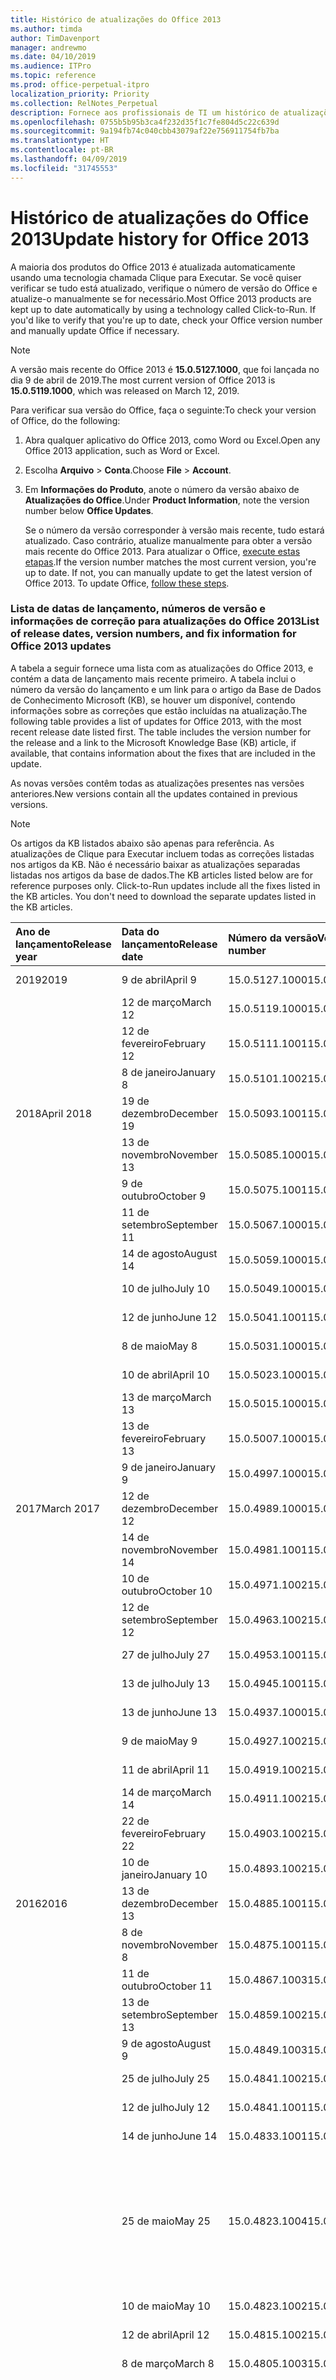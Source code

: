 ```yaml
---
title: Histórico de atualizações do Office 2013
ms.author: timda
author: TimDavenport
manager: andrewmo
ms.date: 04/10/2019
ms.audience: ITPro
ms.topic: reference
ms.prod: office-perpetual-itpro
localization_priority: Priority
ms.collection: RelNotes_Perpetual
description: Fornece aos profissionais de TI um histórico de atualizações para versões permanentes do Office 2013 que usam Clique para Executar
ms.openlocfilehash: 0755b5b95b3ca4f232d35f1c7fe804d5c22c639d
ms.sourcegitcommit: 9a194fb74c040cbb43079af22e756911754fb7ba
ms.translationtype: HT
ms.contentlocale: pt-BR
ms.lasthandoff: 04/09/2019
ms.locfileid: "31745553"
---
```

# <a name="update-history-for-office-2013"></a><span data-ttu-id="87015-103">Histórico de atualizações do Office 2013</span><span class="sxs-lookup"><span data-stu-id="87015-103">Update history for Office 2013</span></span>

<span data-ttu-id="87015-p101">A maioria dos produtos do Office 2013 é atualizada automaticamente usando uma tecnologia chamada Clique para Executar. Se você quiser verificar se tudo está atualizado, verifique o número de versão do Office e atualize-o manualmente se for necessário.</span><span class="sxs-lookup"><span data-stu-id="87015-p101">Most Office 2013 products are kept up to date automatically by using a technology called Click-to-Run. If you'd like to verify that you're up to date, check your Office version number and manually update Office if necessary.</span></span>
  
> [!NOTE]
> <span data-ttu-id="87015-106">A versão mais recente do Office 2013 é **15.0.5127.1000**, que foi lançada no dia 9 de abril de 2019.</span><span class="sxs-lookup"><span data-stu-id="87015-106">The most current version of Office 2013 is **15.0.5119.1000**, which was released on March 12, 2019.</span></span> 
  
<span data-ttu-id="87015-107">Para verificar sua versão do Office, faça o seguinte:</span><span class="sxs-lookup"><span data-stu-id="87015-107">To check your version of Office, do the following:</span></span>
  
1. <span data-ttu-id="87015-108">Abra qualquer aplicativo do Office 2013, como Word ou Excel.</span><span class="sxs-lookup"><span data-stu-id="87015-108">Open any Office 2013 application, such as Word or Excel.</span></span>
    
2. <span data-ttu-id="87015-109">Escolha **Arquivo** > **Conta**.</span><span class="sxs-lookup"><span data-stu-id="87015-109">Choose **File** > **Account**.</span></span>
    
3. <span data-ttu-id="87015-110">Em **Informações do Produto**, anote o número da versão abaixo de **Atualizações do Office**.</span><span class="sxs-lookup"><span data-stu-id="87015-110">Under **Product Information**, note the version number below **Office Updates**.</span></span>
    
    <span data-ttu-id="87015-p102">Se o número da versão corresponder à versão mais recente, tudo estará atualizado. Caso contrário, atualize manualmente para obter a versão mais recente do Office 2013. Para atualizar o Office, [execute estas etapas](https://support.office.com/article/2ab296f3-7f03-43a2-8e50-46de917611c5#ID0EAABAAA=Office_2013).</span><span class="sxs-lookup"><span data-stu-id="87015-p102">If the version number matches the most current version, you're up to date. If not, you can manually update to get the latest version of Office 2013. To update Office, [follow these steps](https://support.office.com/article/2ab296f3-7f03-43a2-8e50-46de917611c5#ID0EAABAAA=Office_2013).</span></span>
    
### <a name="list-of-release-dates-version-numbers-and-fix-information-for-office-2013-updates"></a><span data-ttu-id="87015-114">Lista de datas de lançamento, números de versão e informações de correção para atualizações do Office 2013</span><span class="sxs-lookup"><span data-stu-id="87015-114">List of release dates, version numbers, and fix information for Office 2013 updates</span></span>

<span data-ttu-id="87015-p103">A tabela a seguir fornece uma lista com as atualizações do Office 2013, e contém a data de lançamento mais recente primeiro. A tabela inclui o número da versão do lançamento e um link para o artigo da Base de Dados de Conhecimento Microsoft (KB), se houver um disponível, contendo informações sobre as correções que estão incluídas na atualização.</span><span class="sxs-lookup"><span data-stu-id="87015-p103">The following table provides a list of updates for Office 2013, with the most recent release date listed first. The table includes the version number for the release and a link to the Microsoft Knowledge Base (KB) article, if available, that contains information about the fixes that are included in the update.</span></span>
  
<span data-ttu-id="87015-117">As novas versões contêm todas as atualizações presentes nas versões anteriores.</span><span class="sxs-lookup"><span data-stu-id="87015-117">New versions contain all the updates contained in previous versions.</span></span>

> [!NOTE]
> <span data-ttu-id="87015-p104">Os artigos da KB listados abaixo são apenas para referência. As atualizações de Clique para Executar incluem todas as correções listadas nos artigos da KB. Não é necessário baixar as atualizações separadas listadas nos artigos da base de dados.</span><span class="sxs-lookup"><span data-stu-id="87015-p104">The KB articles listed below are for reference purposes only. Click-to-Run updates include all the fixes listed in the KB articles. You don't need to download the separate updates listed in the KB articles.</span></span>

  
|**<span data-ttu-id="87015-121">Ano de lançamento</span><span class="sxs-lookup"><span data-stu-id="87015-121">Release year</span></span>**|**<span data-ttu-id="87015-122">Data do lançamento</span><span class="sxs-lookup"><span data-stu-id="87015-122">Release date</span></span>**|**<span data-ttu-id="87015-123">Número da versão</span><span class="sxs-lookup"><span data-stu-id="87015-123">Version number</span></span>**|**<span data-ttu-id="87015-124">Mais informações</span><span class="sxs-lookup"><span data-stu-id="87015-124">More information</span></span>**|
|:-----|:-----|:-----|:-----|
|<span data-ttu-id="87015-125">2019</span><span class="sxs-lookup"><span data-stu-id="87015-125">2019</span></span>|<span data-ttu-id="87015-126">9 de abril</span><span class="sxs-lookup"><span data-stu-id="87015-126">April 9</span></span>   |<span data-ttu-id="87015-127">15.0.5127.1000</span><span class="sxs-lookup"><span data-stu-id="87015-127">15.0.5127.1000</span></span>   |[<span data-ttu-id="87015-128">KB 4495300</span><span class="sxs-lookup"><span data-stu-id="87015-128">KB 4495300</span></span>](https://support.microsoft.com/en-us/help/4495300)  |
||<span data-ttu-id="87015-129">12 de março</span><span class="sxs-lookup"><span data-stu-id="87015-129">March 12</span></span>   |<span data-ttu-id="87015-130">15.0.5119.1000</span><span class="sxs-lookup"><span data-stu-id="87015-130">15.0.5119.1000</span></span>   |[<span data-ttu-id="87015-131">KB 4491754</span><span class="sxs-lookup"><span data-stu-id="87015-131">KB 4491754</span></span>](https://support.microsoft.com/en-us/help/4491754)  |
||<span data-ttu-id="87015-132">12 de fevereiro</span><span class="sxs-lookup"><span data-stu-id="87015-132">February 12</span></span>   |<span data-ttu-id="87015-133">15.0.5111.1001</span><span class="sxs-lookup"><span data-stu-id="87015-133">15.0.5111.1001</span></span>   |[<span data-ttu-id="87015-134">KB 4488446</span><span class="sxs-lookup"><span data-stu-id="87015-134">KB 4488446</span></span>](https://support.microsoft.com/en-us/help/4488446)  |
||<span data-ttu-id="87015-135">8 de janeiro</span><span class="sxs-lookup"><span data-stu-id="87015-135">January 8</span></span>   |<span data-ttu-id="87015-136">15.0.5101.1002</span><span class="sxs-lookup"><span data-stu-id="87015-136">15.0.5101.1002</span></span>   |[<span data-ttu-id="87015-137">KB 4484800</span><span class="sxs-lookup"><span data-stu-id="87015-137">KB 4484800</span></span>](https://support.microsoft.com/en-us/help/4484800)  |
|<span data-ttu-id="87015-138">2018</span><span class="sxs-lookup"><span data-stu-id="87015-138">April 2018</span></span>|<span data-ttu-id="87015-139">19 de dezembro</span><span class="sxs-lookup"><span data-stu-id="87015-139">December 19</span></span>   |<span data-ttu-id="87015-140">15.0.5093.1001</span><span class="sxs-lookup"><span data-stu-id="87015-140">15.0.5093.1001</span></span>   |[<span data-ttu-id="87015-141">KB 4477615</span><span class="sxs-lookup"><span data-stu-id="87015-141">KB 4477615</span></span>](https://support.microsoft.com/en-us/help/4477615)  |
||<span data-ttu-id="87015-142">13 de novembro</span><span class="sxs-lookup"><span data-stu-id="87015-142">November 13</span></span>   |<span data-ttu-id="87015-143">15.0.5085.1000</span><span class="sxs-lookup"><span data-stu-id="87015-143">15.0.5085.1000</span></span>   |[<span data-ttu-id="87015-144">KB 4469617</span><span class="sxs-lookup"><span data-stu-id="87015-144">KB 4469617</span></span>](https://support.microsoft.com/en-us/help/4469617)  |
||<span data-ttu-id="87015-145">9 de outubro</span><span class="sxs-lookup"><span data-stu-id="87015-145">October 9</span></span>   |<span data-ttu-id="87015-146">15.0.5075.1001</span><span class="sxs-lookup"><span data-stu-id="87015-146">15.0.5075.1001</span></span>   |[<span data-ttu-id="87015-147">KB 4464656</span><span class="sxs-lookup"><span data-stu-id="87015-147">KB 4464656</span></span>](https://support.microsoft.com/en-us/help/4464656)  |
| |<span data-ttu-id="87015-148">11 de setembro</span><span class="sxs-lookup"><span data-stu-id="87015-148">September 11</span></span>   |<span data-ttu-id="87015-149">15.0.5067.1000</span><span class="sxs-lookup"><span data-stu-id="87015-149">15.0.5067.1000</span></span>   |[<span data-ttu-id="87015-150">KB 4459402</span><span class="sxs-lookup"><span data-stu-id="87015-150">KB 4459402</span></span>](https://support.microsoft.com/en-us/help/4459402)  |
||<span data-ttu-id="87015-151">14 de agosto</span><span class="sxs-lookup"><span data-stu-id="87015-151">August 14</span></span>   |<span data-ttu-id="87015-152">15.0.5059.1000</span><span class="sxs-lookup"><span data-stu-id="87015-152">15.0.5059.1000</span></span>   |[<span data-ttu-id="87015-153">KB 4346823</span><span class="sxs-lookup"><span data-stu-id="87015-153">KB 4346823</span></span>](https://support.microsoft.com/en-us/help/4346823)  |
||<span data-ttu-id="87015-154">10 de julho</span><span class="sxs-lookup"><span data-stu-id="87015-154">July 10</span></span>   |<span data-ttu-id="87015-155">15.0.5049.1000</span><span class="sxs-lookup"><span data-stu-id="87015-155">15.0.5049.1000</span></span>   |[<span data-ttu-id="87015-156">KB 4340798</span><span class="sxs-lookup"><span data-stu-id="87015-156">KB 4340798</span></span>](https://support.microsoft.com/en-us/help/4340798)  |
||<span data-ttu-id="87015-157">12 de junho</span><span class="sxs-lookup"><span data-stu-id="87015-157">June 12</span></span>   |<span data-ttu-id="87015-158">15.0.5041.1001</span><span class="sxs-lookup"><span data-stu-id="87015-158">15.0.5041.1001</span></span>   |[<span data-ttu-id="87015-159">KB 4299875</span><span class="sxs-lookup"><span data-stu-id="87015-159">KB 4299875</span></span>](https://support.microsoft.com/en-us/help/4299875)  |
||<span data-ttu-id="87015-160">8 de maio</span><span class="sxs-lookup"><span data-stu-id="87015-160">May 8</span></span>   |<span data-ttu-id="87015-161">15.0.5031.1000</span><span class="sxs-lookup"><span data-stu-id="87015-161">15.0.5031.1000</span></span>   |[<span data-ttu-id="87015-162">KB 4133083</span><span class="sxs-lookup"><span data-stu-id="87015-162">KB 4133083</span></span>](https://support.microsoft.com/en-us/help/4133083)  |
||<span data-ttu-id="87015-163">10 de abril</span><span class="sxs-lookup"><span data-stu-id="87015-163">April 10</span></span>   |<span data-ttu-id="87015-164">15.0.5023.1000</span><span class="sxs-lookup"><span data-stu-id="87015-164">15.0.5023.1000</span></span>   |[<span data-ttu-id="87015-165">KB 4098622</span><span class="sxs-lookup"><span data-stu-id="87015-165">KB 4098622</span></span>](https://support.microsoft.com/en-us/help/4098622)  |
||<span data-ttu-id="87015-166">13 de março</span><span class="sxs-lookup"><span data-stu-id="87015-166">March 13</span></span>   |<span data-ttu-id="87015-167">15.0.5015.1000</span><span class="sxs-lookup"><span data-stu-id="87015-167">15.0.5015.1000</span></span>   |[<span data-ttu-id="87015-168">KB 4090988</span><span class="sxs-lookup"><span data-stu-id="87015-168">KB 4090988</span></span>](https://support.microsoft.com/en-us/help/4090988)  |
||<span data-ttu-id="87015-169">13 de fevereiro</span><span class="sxs-lookup"><span data-stu-id="87015-169">February 13</span></span>   |<span data-ttu-id="87015-170">15.0.5007.1000</span><span class="sxs-lookup"><span data-stu-id="87015-170">15.0.5007.1000</span></span>   |[<span data-ttu-id="87015-171">KB 4077965</span><span class="sxs-lookup"><span data-stu-id="87015-171">KB 4077965</span></span>](https://support.microsoft.com/help/4077965)  |
||<span data-ttu-id="87015-172">9 de janeiro</span><span class="sxs-lookup"><span data-stu-id="87015-172">January 9</span></span>   |<span data-ttu-id="87015-173">15.0.4997.1000</span><span class="sxs-lookup"><span data-stu-id="87015-173">15.0.4997.1000</span></span>   |[<span data-ttu-id="87015-174">KB 4058103</span><span class="sxs-lookup"><span data-stu-id="87015-174">KB 4058103</span></span>](https://support.microsoft.com/help/4058103)  |
|<span data-ttu-id="87015-175">2017</span><span class="sxs-lookup"><span data-stu-id="87015-175">March 2017</span></span>   |<span data-ttu-id="87015-176">12 de dezembro</span><span class="sxs-lookup"><span data-stu-id="87015-176">December 12</span></span>   |<span data-ttu-id="87015-177">15.0.4989.1000</span><span class="sxs-lookup"><span data-stu-id="87015-177">15.0.4989.1000</span></span>   |[<span data-ttu-id="87015-178">KB 4055454</span><span class="sxs-lookup"><span data-stu-id="87015-178">KB 4055454</span></span>](https://support.microsoft.com/help/4055454)  |
||<span data-ttu-id="87015-179">14 de novembro</span><span class="sxs-lookup"><span data-stu-id="87015-179">November 14</span></span>   |<span data-ttu-id="87015-180">15.0.4981.1001</span><span class="sxs-lookup"><span data-stu-id="87015-180">15.0.4981.1001</span></span>   |[<span data-ttu-id="87015-181">KB 4051890</span><span class="sxs-lookup"><span data-stu-id="87015-181">KB 4051890</span></span>](https://support.microsoft.com/help/4051890)  |
||<span data-ttu-id="87015-182">10 de outubro</span><span class="sxs-lookup"><span data-stu-id="87015-182">October 10</span></span>   |<span data-ttu-id="87015-183">15.0.4971.1002</span><span class="sxs-lookup"><span data-stu-id="87015-183">15.0.4971.1002</span></span>   |[<span data-ttu-id="87015-184">KB 4043461</span><span class="sxs-lookup"><span data-stu-id="87015-184">KB 4043461</span></span>](https://support.microsoft.com/help/4043461)  |
||<span data-ttu-id="87015-185">12 de setembro</span><span class="sxs-lookup"><span data-stu-id="87015-185">September 12</span></span>   |<span data-ttu-id="87015-186">15.0.4963.1002</span><span class="sxs-lookup"><span data-stu-id="87015-186">15.0.4963.1002</span></span>   |[<span data-ttu-id="87015-187">KB 4040279</span><span class="sxs-lookup"><span data-stu-id="87015-187">KB 4040279</span></span>](https://support.microsoft.com/help/4040279)  |
||<span data-ttu-id="87015-188">27 de julho</span><span class="sxs-lookup"><span data-stu-id="87015-188">July 27</span></span>   |<span data-ttu-id="87015-189">15.0.4953.1001</span><span class="sxs-lookup"><span data-stu-id="87015-189">15.0.4953.1001</span></span>   |[<span data-ttu-id="87015-190">KB 4036121</span><span class="sxs-lookup"><span data-stu-id="87015-190">KB 4036121</span></span>](https://support.microsoft.com/help/4036121)  |
||<span data-ttu-id="87015-191">13 de julho</span><span class="sxs-lookup"><span data-stu-id="87015-191">July 13</span></span>   |<span data-ttu-id="87015-192">15.0.4945.1001</span><span class="sxs-lookup"><span data-stu-id="87015-192">15.0.4945.1001</span></span>   |[<span data-ttu-id="87015-193">KB 4033107</span><span class="sxs-lookup"><span data-stu-id="87015-193">KB 4033107</span></span>](https://support.microsoft.com/help/4033107)  |
||<span data-ttu-id="87015-194">13 de junho</span><span class="sxs-lookup"><span data-stu-id="87015-194">June 13</span></span>   |<span data-ttu-id="87015-195">15.0.4937.1000</span><span class="sxs-lookup"><span data-stu-id="87015-195">15.0.4937.1000</span></span>   |[<span data-ttu-id="87015-196">KB 4023935</span><span class="sxs-lookup"><span data-stu-id="87015-196">KB 4023935</span></span>](https://support.microsoft.com/help/4023935)  |
||<span data-ttu-id="87015-197">9 de maio</span><span class="sxs-lookup"><span data-stu-id="87015-197">May 9</span></span>   |<span data-ttu-id="87015-198">15.0.4927.1002</span><span class="sxs-lookup"><span data-stu-id="87015-198">15.0.4927.1002</span></span>   |[<span data-ttu-id="87015-199">KB 4020152</span><span class="sxs-lookup"><span data-stu-id="87015-199">KB 4020152</span></span>](https://support.microsoft.com/help/4020152)  |
||<span data-ttu-id="87015-200">11 de abril</span><span class="sxs-lookup"><span data-stu-id="87015-200">April 11</span></span>   |<span data-ttu-id="87015-201">15.0.4919.1002</span><span class="sxs-lookup"><span data-stu-id="87015-201">15.0.4919.1002</span></span>   |[<span data-ttu-id="87015-202">KB 4016803</span><span class="sxs-lookup"><span data-stu-id="87015-202">KB 4016803</span></span>](https://support.microsoft.com/help/4016803)  |
||<span data-ttu-id="87015-203">14 de março</span><span class="sxs-lookup"><span data-stu-id="87015-203">March 14</span></span>   |<span data-ttu-id="87015-204">15.0.4911.1002</span><span class="sxs-lookup"><span data-stu-id="87015-204">15.0.4911.1002</span></span>   |[<span data-ttu-id="87015-205">KB 4013886</span><span class="sxs-lookup"><span data-stu-id="87015-205">KB 4013886</span></span>](https://support.microsoft.com/help/4013886)  |
||<span data-ttu-id="87015-206">22 de fevereiro</span><span class="sxs-lookup"><span data-stu-id="87015-206">February 22</span></span>   |<span data-ttu-id="87015-207">15.0.4903.1002</span><span class="sxs-lookup"><span data-stu-id="87015-207">15.0.4903.1002</span></span>   |[<span data-ttu-id="87015-208">KB 4010765</span><span class="sxs-lookup"><span data-stu-id="87015-208">KB 4010765</span></span>](https://support.microsoft.com/help/4010765)  |
||<span data-ttu-id="87015-209">10 de janeiro</span><span class="sxs-lookup"><span data-stu-id="87015-209">January 10</span></span>   |<span data-ttu-id="87015-210">15.0.4893.1002</span><span class="sxs-lookup"><span data-stu-id="87015-210">15.0.4893.1002</span></span>   |[<span data-ttu-id="87015-211">KB 3214449</span><span class="sxs-lookup"><span data-stu-id="87015-211">KB 3214449</span></span>](https://support.microsoft.com/en-us/kb/3214449)  |
|<span data-ttu-id="87015-212">2016</span><span class="sxs-lookup"><span data-stu-id="87015-212">2016</span></span>   |<span data-ttu-id="87015-213">13 de dezembro</span><span class="sxs-lookup"><span data-stu-id="87015-213">December 13</span></span>   |<span data-ttu-id="87015-214">15.0.4885.1001</span><span class="sxs-lookup"><span data-stu-id="87015-214">15.0.4885.1001</span></span>   |[<span data-ttu-id="87015-215">KB 3208595</span><span class="sxs-lookup"><span data-stu-id="87015-215">KB 3208595</span></span>](https://support.microsoft.com/en-us/kb/3208595)  |
||<span data-ttu-id="87015-216">8 de novembro</span><span class="sxs-lookup"><span data-stu-id="87015-216">November 8</span></span>   |<span data-ttu-id="87015-217">15.0.4875.1001</span><span class="sxs-lookup"><span data-stu-id="87015-217">15.0.4875.1001</span></span>   |[<span data-ttu-id="87015-218">KB 3200802</span><span class="sxs-lookup"><span data-stu-id="87015-218">KB 3200802</span></span>](https://support.microsoft.com/kb/3200802)  |
||<span data-ttu-id="87015-219">11 de outubro</span><span class="sxs-lookup"><span data-stu-id="87015-219">October 11</span></span>   |<span data-ttu-id="87015-220">15.0.4867.1003</span><span class="sxs-lookup"><span data-stu-id="87015-220">15.0.4867.1003</span></span>   |[<span data-ttu-id="87015-221">KB 3194160</span><span class="sxs-lookup"><span data-stu-id="87015-221">KB 3194160</span></span>](https://support.microsoft.com/kb/3194160)  |
||<span data-ttu-id="87015-222">13 de setembro</span><span class="sxs-lookup"><span data-stu-id="87015-222">September 13</span></span>   |<span data-ttu-id="87015-223">15.0.4859.1002</span><span class="sxs-lookup"><span data-stu-id="87015-223">15.0.4859.1002</span></span>   |[<span data-ttu-id="87015-224">KB 3188548</span><span class="sxs-lookup"><span data-stu-id="87015-224">KB 3188548</span></span>](https://support.microsoft.com/kb/3188548)  |
||<span data-ttu-id="87015-225">9 de agosto</span><span class="sxs-lookup"><span data-stu-id="87015-225">August 9</span></span>   |<span data-ttu-id="87015-226">15.0.4849.1003</span><span class="sxs-lookup"><span data-stu-id="87015-226">15.0.4849.1003</span></span>   |[<span data-ttu-id="87015-227">KB 3181038</span><span class="sxs-lookup"><span data-stu-id="87015-227">KB 3181038</span></span>](https://support.microsoft.com/kb/3181038)  |
||<span data-ttu-id="87015-228">25 de julho</span><span class="sxs-lookup"><span data-stu-id="87015-228">July 25</span></span>   |<span data-ttu-id="87015-229">15.0.4841.1002</span><span class="sxs-lookup"><span data-stu-id="87015-229">15.0.4841.1002</span></span>   |[<span data-ttu-id="87015-230">KB 3179661</span><span class="sxs-lookup"><span data-stu-id="87015-230">KB 3179661</span></span>](https://support.microsoft.com/kb/3179661)  |
||<span data-ttu-id="87015-231">12 de julho</span><span class="sxs-lookup"><span data-stu-id="87015-231">July 12</span></span>   |<span data-ttu-id="87015-232">15.0.4841.1001</span><span class="sxs-lookup"><span data-stu-id="87015-232">15.0.4841.1001</span></span>   |[<span data-ttu-id="87015-233">KB 3173835</span><span class="sxs-lookup"><span data-stu-id="87015-233">KB 3173835</span></span>](https://support.microsoft.com/kb/3173835)  |
||<span data-ttu-id="87015-234">14 de junho</span><span class="sxs-lookup"><span data-stu-id="87015-234">June 14</span></span>   |<span data-ttu-id="87015-235">15.0.4833.1001</span><span class="sxs-lookup"><span data-stu-id="87015-235">15.0.4833.1001</span></span>   |[<span data-ttu-id="87015-236">KB 3166910</span><span class="sxs-lookup"><span data-stu-id="87015-236">KB 3166910</span></span>](https://support.microsoft.com/kb/3166910)  |
||<span data-ttu-id="87015-237">25 de maio</span><span class="sxs-lookup"><span data-stu-id="87015-237">May 25</span></span>   |<span data-ttu-id="87015-238">15.0.4823.1004</span><span class="sxs-lookup"><span data-stu-id="87015-238">15.0.4823.1004</span></span>   |<span data-ttu-id="87015-239">Esta versão corrige uma falha que pode ocorrer durante o processo de instalação.</span><span class="sxs-lookup"><span data-stu-id="87015-239">This version fixes a crash that may occur during the installation process.</span></span>   |
||<span data-ttu-id="87015-240">10 de maio</span><span class="sxs-lookup"><span data-stu-id="87015-240">May 10</span></span>   |<span data-ttu-id="87015-241">15.0.4823.1002</span><span class="sxs-lookup"><span data-stu-id="87015-241">15.0.4823.1002</span></span>   |[<span data-ttu-id="87015-242">KB 3158453</span><span class="sxs-lookup"><span data-stu-id="87015-242">KB 3158453</span></span>](https://support.microsoft.com/kb/3158453 )  |
||<span data-ttu-id="87015-243">12 de abril</span><span class="sxs-lookup"><span data-stu-id="87015-243">April 12</span></span>   |<span data-ttu-id="87015-244">15.0.4815.1002</span><span class="sxs-lookup"><span data-stu-id="87015-244">15.0.4815.1002</span></span>   |[<span data-ttu-id="87015-245">KB 3150264</span><span class="sxs-lookup"><span data-stu-id="87015-245">KB 3150264</span></span>](https://support.microsoft.com/kb/3150264)  |
||<span data-ttu-id="87015-246">8 de março</span><span class="sxs-lookup"><span data-stu-id="87015-246">March 8</span></span>   |<span data-ttu-id="87015-247">15.0.4805.1003</span><span class="sxs-lookup"><span data-stu-id="87015-247">15.0.4805.1003</span></span>   |[<span data-ttu-id="87015-248">KB 3143491</span><span class="sxs-lookup"><span data-stu-id="87015-248">KB 3143491</span></span>](https://support.microsoft.com/kb/3143491)  |
||<span data-ttu-id="87015-249">17 de fevereiro</span><span class="sxs-lookup"><span data-stu-id="87015-249">February 17</span></span>   |<span data-ttu-id="87015-250">15.0.4797.1003</span><span class="sxs-lookup"><span data-stu-id="87015-250">15.0.4797.1003</span></span>   |<span data-ttu-id="87015-251">Esta versão corrige um problema que pode causar o congelamento ou lentidão dos aplicativos do Office, como Word, Excel ou o Outlook, ao rolar a tela ou copiar e colar um texto.</span><span class="sxs-lookup"><span data-stu-id="87015-251">This version fixes a problem that may cause Office apps, such as Word, Excel, or Outlook to freeze or perform very slowly when you scroll the window or when you copy and paste text.</span></span>   |
||<span data-ttu-id="87015-252">9 de fevereiro</span><span class="sxs-lookup"><span data-stu-id="87015-252">February 9</span></span>   |<span data-ttu-id="87015-253">15.0.4797.1002</span><span class="sxs-lookup"><span data-stu-id="87015-253">15.0.4797.1002</span></span>   |[<span data-ttu-id="87015-254">KB 3137471</span><span class="sxs-lookup"><span data-stu-id="87015-254">KB 3137471</span></span>](https://support.microsoft.com/kb/3137471)  |
||<span data-ttu-id="87015-255">12 de janeiro</span><span class="sxs-lookup"><span data-stu-id="87015-255">January 12</span></span>   |<span data-ttu-id="87015-256">15.0.4787.1002</span><span class="sxs-lookup"><span data-stu-id="87015-256">15.0.4787.1002</span></span>   |[<span data-ttu-id="87015-257">KB 3131245</span><span class="sxs-lookup"><span data-stu-id="87015-257">KB 3131245</span></span>](https://support.microsoft.com/kb/3131245)  |
|<span data-ttu-id="87015-258">2015</span><span class="sxs-lookup"><span data-stu-id="87015-258">December 2015</span></span>   |<span data-ttu-id="87015-259">8 de dezembro</span><span class="sxs-lookup"><span data-stu-id="87015-259">December 8</span></span>   |<span data-ttu-id="87015-260">15.0.4779.1002</span><span class="sxs-lookup"><span data-stu-id="87015-260">15.0.4779.1002</span></span>   |[<span data-ttu-id="87015-261">KB 3121650</span><span class="sxs-lookup"><span data-stu-id="87015-261">KB 3121650</span></span>](https://support.microsoft.com/kb/3121650)  |
||<span data-ttu-id="87015-262">24 de novembro</span><span class="sxs-lookup"><span data-stu-id="87015-262">November 24</span></span>   |<span data-ttu-id="87015-263">15.0.4771.1004</span><span class="sxs-lookup"><span data-stu-id="87015-263">15.0.4771.1004</span></span>   |<span data-ttu-id="87015-264">Esta versão corrige uma falha do Outlook.</span><span class="sxs-lookup"><span data-stu-id="87015-264">This version fixes an Outlook crash.</span></span>   |
||<span data-ttu-id="87015-265">10 de novembro</span><span class="sxs-lookup"><span data-stu-id="87015-265">November 10</span></span>   |<span data-ttu-id="87015-266">15.0.4771.1003</span><span class="sxs-lookup"><span data-stu-id="87015-266">15.0.4771.1003</span></span>   |[<span data-ttu-id="87015-267">KB 3108456</span><span class="sxs-lookup"><span data-stu-id="87015-267">KB 3108456</span></span>](https://support.microsoft.com/kb/3108456)  |
||<span data-ttu-id="87015-268">13 de outubro</span><span class="sxs-lookup"><span data-stu-id="87015-268">October 13</span></span>   |<span data-ttu-id="87015-269">15.0.4763.1003</span><span class="sxs-lookup"><span data-stu-id="87015-269">15.0.4763.1003</span></span>   |[<span data-ttu-id="87015-270">KB 3099951</span><span class="sxs-lookup"><span data-stu-id="87015-270">KB 3099951</span></span>](https://support.microsoft.com/kb/3099951)  |
||<span data-ttu-id="87015-271">8 de setembro</span><span class="sxs-lookup"><span data-stu-id="87015-271">September 8</span></span>   |<span data-ttu-id="87015-272">15.0.4753.1003</span><span class="sxs-lookup"><span data-stu-id="87015-272">15.0.4753.1003</span></span>   |[<span data-ttu-id="87015-273">KB 3092181</span><span class="sxs-lookup"><span data-stu-id="87015-273">KB 3092181</span></span>](https://support.microsoft.com/kb/3092181)  |
||<span data-ttu-id="87015-274">11 de agosto</span><span class="sxs-lookup"><span data-stu-id="87015-274">August 11</span></span>   |<span data-ttu-id="87015-275">15.0.4745.1002</span><span class="sxs-lookup"><span data-stu-id="87015-275">15.0.4745.1002</span></span>   |[<span data-ttu-id="87015-276">KB 3083805</span><span class="sxs-lookup"><span data-stu-id="87015-276">KB 3083805</span></span>](https://support.microsoft.com/kb/3083805)  |
||<span data-ttu-id="87015-277">14 de julho</span><span class="sxs-lookup"><span data-stu-id="87015-277">July 14</span></span>   |<span data-ttu-id="87015-278">15.0.4737.1003</span><span class="sxs-lookup"><span data-stu-id="87015-278">15.0.4737.1003</span></span>   |[<span data-ttu-id="87015-279">KB 3077012</span><span class="sxs-lookup"><span data-stu-id="87015-279">KB 3077012</span></span>](https://support.microsoft.com/kb/3077012)  |
||<span data-ttu-id="87015-280">9 de junho</span><span class="sxs-lookup"><span data-stu-id="87015-280">June 9</span></span>   |<span data-ttu-id="87015-281">15.0.4727.1003</span><span class="sxs-lookup"><span data-stu-id="87015-281">15.0.4727.1003</span></span>   |[<span data-ttu-id="87015-282">KB 3068507</span><span class="sxs-lookup"><span data-stu-id="87015-282">KB 3068507</span></span>](https://support.microsoft.com/kb/3068507)  |
||<span data-ttu-id="87015-283">12 de maio</span><span class="sxs-lookup"><span data-stu-id="87015-283">May 12</span></span>   |<span data-ttu-id="87015-284">15.0.4719.1002</span><span class="sxs-lookup"><span data-stu-id="87015-284">15.0.4719.1002</span></span>   |[<span data-ttu-id="87015-285">KB 3061974</span><span class="sxs-lookup"><span data-stu-id="87015-285">KB 3061974</span></span>](https://support.microsoft.com/kb/3061974)  |
||<span data-ttu-id="87015-286">14 de abril</span><span class="sxs-lookup"><span data-stu-id="87015-286">April 14</span></span>   |<span data-ttu-id="87015-287">15.0.4711.1003</span><span class="sxs-lookup"><span data-stu-id="87015-287">15.0.4711.1003</span></span>   |[<span data-ttu-id="87015-288">KB 3050766</span><span class="sxs-lookup"><span data-stu-id="87015-288">KB 3050766</span></span>](https://support.microsoft.com/kb/3050766)  |
||<span data-ttu-id="87015-289">10 de março</span><span class="sxs-lookup"><span data-stu-id="87015-289">March 10</span></span>   |<span data-ttu-id="87015-290">15.0.4701.1002</span><span class="sxs-lookup"><span data-stu-id="87015-290">15.0.4701.1002</span></span>   |[<span data-ttu-id="87015-291">KB 3040794</span><span class="sxs-lookup"><span data-stu-id="87015-291">KB 3040794</span></span>](https://support.microsoft.com/kb/3040794)  |
||<span data-ttu-id="87015-292">10 de fevereiro</span><span class="sxs-lookup"><span data-stu-id="87015-292">February 10</span></span>   |<span data-ttu-id="87015-293">15.0.4693.1002</span><span class="sxs-lookup"><span data-stu-id="87015-293">15.0.4693.1002</span></span>   |[<span data-ttu-id="87015-294">KB 3032763</span><span class="sxs-lookup"><span data-stu-id="87015-294">KB 3032763</span></span>](https://support.microsoft.com/kb/3032763)  |
|<span data-ttu-id="87015-295">2014</span><span class="sxs-lookup"><span data-stu-id="87015-295">April 2014</span></span>   |<span data-ttu-id="87015-296">9 de dezembro</span><span class="sxs-lookup"><span data-stu-id="87015-296">December 9</span></span>   |<span data-ttu-id="87015-297">15.0.4675.1002</span><span class="sxs-lookup"><span data-stu-id="87015-297">15.0.4675.1002</span></span>   |[<span data-ttu-id="87015-298">KB 3020812</span><span class="sxs-lookup"><span data-stu-id="87015-298">KB 3020812</span></span>](https://support.microsoft.com/kb/3020812)  |
||<span data-ttu-id="87015-299">11 de novembro</span><span class="sxs-lookup"><span data-stu-id="87015-299">November 11</span></span>   |<span data-ttu-id="87015-300">15.0.4667.1002</span><span class="sxs-lookup"><span data-stu-id="87015-300">15.0.4667.1002</span></span>   |[<span data-ttu-id="87015-301">KB 3012392</span><span class="sxs-lookup"><span data-stu-id="87015-301">KB 3012392</span></span>](https://support.microsoft.com/kb/3012392)  |
||<span data-ttu-id="87015-302">14 de outubro</span><span class="sxs-lookup"><span data-stu-id="87015-302">October 14</span></span>   |<span data-ttu-id="87015-303">15.0.4659.1001</span><span class="sxs-lookup"><span data-stu-id="87015-303">15.0.4659.1001</span></span>   |[<span data-ttu-id="87015-304">KB 3003800</span><span class="sxs-lookup"><span data-stu-id="87015-304">KB 3003800</span></span>](https://support.microsoft.com/kb/3003800)  |
||<span data-ttu-id="87015-305">16 de setembro</span><span class="sxs-lookup"><span data-stu-id="87015-305">September 16</span></span>   |<span data-ttu-id="87015-306">15.0.4649.1003</span><span class="sxs-lookup"><span data-stu-id="87015-306">15.0.4649.1003</span></span>   |[<span data-ttu-id="87015-307">KB 2889931</span><span class="sxs-lookup"><span data-stu-id="87015-307">KB 2889931</span></span>](https://support.microsoft.com/kb/2889931)  |
||<span data-ttu-id="87015-308">9 de setembro</span><span class="sxs-lookup"><span data-stu-id="87015-308">September 9</span></span>   |<span data-ttu-id="87015-309">15.0.4649.1001</span><span class="sxs-lookup"><span data-stu-id="87015-309">15.0.4649.1001</span></span>   |[<span data-ttu-id="87015-310">KB 2995902</span><span class="sxs-lookup"><span data-stu-id="87015-310">KB 2995902</span></span>](https://support.microsoft.com/kb/2995902)  |
||<span data-ttu-id="87015-311">12 de agosto</span><span class="sxs-lookup"><span data-stu-id="87015-311">August 12</span></span>   |<span data-ttu-id="87015-312">15.0.4641.1003</span><span class="sxs-lookup"><span data-stu-id="87015-312">15.0.4641.1003</span></span>   |[<span data-ttu-id="87015-313">KB 2989071</span><span class="sxs-lookup"><span data-stu-id="87015-313">KB 2989071</span></span>](https://support.microsoft.com/kb/2989071)  |
||<span data-ttu-id="87015-314">24 de julho</span><span class="sxs-lookup"><span data-stu-id="87015-314">July 24</span></span>   |<span data-ttu-id="87015-315">15.0.4631.1004</span><span class="sxs-lookup"><span data-stu-id="87015-315">15.0.4631.1004</span></span>   |[<span data-ttu-id="87015-316">KB 2989605</span><span class="sxs-lookup"><span data-stu-id="87015-316">KB 2989605</span></span>](https://support.microsoft.com/kb/2989605)  |
||<span data-ttu-id="87015-317">8 de julho</span><span class="sxs-lookup"><span data-stu-id="87015-317">July 8</span></span>   |<span data-ttu-id="87015-318">15.0.4631.1002</span><span class="sxs-lookup"><span data-stu-id="87015-318">15.0.4631.1002</span></span>   |[<span data-ttu-id="87015-319">KB 2980001</span><span class="sxs-lookup"><span data-stu-id="87015-319">KB 2980001</span></span>](https://support.microsoft.com/kb/2980001)  |
||<span data-ttu-id="87015-320">10 de junho</span><span class="sxs-lookup"><span data-stu-id="87015-320">June 10</span></span>   |<span data-ttu-id="87015-321">15.0.4623.1003</span><span class="sxs-lookup"><span data-stu-id="87015-321">15.0.4623.1003</span></span>   |[<span data-ttu-id="87015-322">KB 2971668</span><span class="sxs-lookup"><span data-stu-id="87015-322">KB 2971668</span></span>](https://support.microsoft.com/kb/2971668)  |
||<span data-ttu-id="87015-323">22 de maio</span><span class="sxs-lookup"><span data-stu-id="87015-323">May 22</span></span>   |<span data-ttu-id="87015-324">15.0.4615.1002</span><span class="sxs-lookup"><span data-stu-id="87015-324">15.0.4615.1002</span></span>   |<span data-ttu-id="87015-325">Esta versão corrige erros de ativação.</span><span class="sxs-lookup"><span data-stu-id="87015-325">This version fixes activation errors.</span></span>   |
||<span data-ttu-id="87015-326">13 de maio</span><span class="sxs-lookup"><span data-stu-id="87015-326">May 13</span></span>   |<span data-ttu-id="87015-327">15.0.4615.1001</span><span class="sxs-lookup"><span data-stu-id="87015-327">15.0.4615.1001</span></span>   |[<span data-ttu-id="87015-328">KB 2964042</span><span class="sxs-lookup"><span data-stu-id="87015-328">KB 2964042</span></span>](https://support.microsoft.com/kb/2964042)  |
||<span data-ttu-id="87015-329">8 de abril</span><span class="sxs-lookup"><span data-stu-id="87015-329">April 8</span></span>   |<span data-ttu-id="87015-330">15.0.4605.1003</span><span class="sxs-lookup"><span data-stu-id="87015-330">15.0.4605.1003</span></span>   |[<span data-ttu-id="87015-331">KB 2955382</span><span class="sxs-lookup"><span data-stu-id="87015-331">KB 2955382</span></span>](https://support.microsoft.com/kb/2955382)  |
||<span data-ttu-id="87015-332">11 de março</span><span class="sxs-lookup"><span data-stu-id="87015-332">March 11</span></span>   |<span data-ttu-id="87015-333">15.0.4569.1508</span><span class="sxs-lookup"><span data-stu-id="87015-333">15.0.4569.1508</span></span>   |[<span data-ttu-id="87015-334">KB 2937335</span><span class="sxs-lookup"><span data-stu-id="87015-334">KB 2937335</span></span>](https://support.microsoft.com/kb/2937335)  |
||<span data-ttu-id="87015-335">25 de fevereiro</span><span class="sxs-lookup"><span data-stu-id="87015-335">February 25</span></span>   |<span data-ttu-id="87015-336">15.0.4569.1507</span><span class="sxs-lookup"><span data-stu-id="87015-336">15.0.4569.1507</span></span>   |<span data-ttu-id="87015-337">[KB 2817430](https://support.microsoft.com/kb/2817430) (Service Pack 1)</span><span class="sxs-lookup"><span data-stu-id="87015-337">[KB 2817430](https://support.microsoft.com/kb/2817430) (Service Pack 1)</span></span>   |
||<span data-ttu-id="87015-338">14 de janeiro</span><span class="sxs-lookup"><span data-stu-id="87015-338">January 14</span></span>   |<span data-ttu-id="87015-339">15.0.4551.1512</span><span class="sxs-lookup"><span data-stu-id="87015-339">15.0.4551.1512</span></span>   |[<span data-ttu-id="87015-340">KB 2923177</span><span class="sxs-lookup"><span data-stu-id="87015-340">KB 2923177</span></span>](https://support.microsoft.com/kb/2923177)  |
|<span data-ttu-id="87015-341">2013</span><span class="sxs-lookup"><span data-stu-id="87015-341">2013</span></span>   |<span data-ttu-id="87015-342">10 de dezembro</span><span class="sxs-lookup"><span data-stu-id="87015-342">December 10</span></span>   |<span data-ttu-id="87015-343">15.0.4551.1011</span><span class="sxs-lookup"><span data-stu-id="87015-343">15.0.4551.1011</span></span>   |[<span data-ttu-id="87015-344">KB 2916204</span><span class="sxs-lookup"><span data-stu-id="87015-344">KB 2916204</span></span>](https://support.microsoft.com/kb/2916204)  |
||<span data-ttu-id="87015-345">12 de novembro</span><span class="sxs-lookup"><span data-stu-id="87015-345">November 12</span></span>   |<span data-ttu-id="87015-346">15.0.4551.1005</span><span class="sxs-lookup"><span data-stu-id="87015-346">15.0.4551.1005</span></span>   |[<span data-ttu-id="87015-347">KB 2908105</span><span class="sxs-lookup"><span data-stu-id="87015-347">KB 2908105</span></span>](https://support.microsoft.com/kb/2908105)  |
||<span data-ttu-id="87015-348">8 de outubro</span><span class="sxs-lookup"><span data-stu-id="87015-348">October 8</span></span>   |<span data-ttu-id="87015-349">15.0.4535.1511</span><span class="sxs-lookup"><span data-stu-id="87015-349">15.0.4535.1511</span></span>   |[<span data-ttu-id="87015-350">KB 2892139</span><span class="sxs-lookup"><span data-stu-id="87015-350">KB 2892139</span></span>](https://support.microsoft.com/kb/2892139)  |
||<span data-ttu-id="87015-351">10 de setembro</span><span class="sxs-lookup"><span data-stu-id="87015-351">September 10</span></span>   |<span data-ttu-id="87015-352">15.0.4535.1004</span><span class="sxs-lookup"><span data-stu-id="87015-352">15.0.4535.1004</span></span>   |[<span data-ttu-id="87015-353">KB 2884129</span><span class="sxs-lookup"><span data-stu-id="87015-353">KB 2884129</span></span>](https://support.microsoft.com/kb/2884129)  |
||<span data-ttu-id="87015-354">13 de agosto</span><span class="sxs-lookup"><span data-stu-id="87015-354">August 13</span></span>   |<span data-ttu-id="87015-355">15.0.4517.1509</span><span class="sxs-lookup"><span data-stu-id="87015-355">15.0.4517.1509</span></span>   |[<span data-ttu-id="87015-356">KB 2876211</span><span class="sxs-lookup"><span data-stu-id="87015-356">KB 2876211</span></span>](https://support.microsoft.com/kb/2876211)  |
||<span data-ttu-id="87015-357">9 de julho</span><span class="sxs-lookup"><span data-stu-id="87015-357">July 9</span></span>   |<span data-ttu-id="87015-358">15.0.4517.1005</span><span class="sxs-lookup"><span data-stu-id="87015-358">15.0.4517.1005</span></span>   |[<span data-ttu-id="87015-359">KB 2867767</span><span class="sxs-lookup"><span data-stu-id="87015-359">KB 2867767</span></span>](https://support.microsoft.com/kb/2867767)  |
||<span data-ttu-id="87015-360">11 de junho</span><span class="sxs-lookup"><span data-stu-id="87015-360">June 11</span></span>   |<span data-ttu-id="87015-361">15.0.4505.1510</span><span class="sxs-lookup"><span data-stu-id="87015-361">15.0.4505.1510</span></span>   |[<span data-ttu-id="87015-362">KB 2860010</span><span class="sxs-lookup"><span data-stu-id="87015-362">KB 2860010</span></span>](https://support.microsoft.com/kb/2860010)  |
||<span data-ttu-id="87015-363">14 de maio</span><span class="sxs-lookup"><span data-stu-id="87015-363">May 14</span></span>   |<span data-ttu-id="87015-364">15.0.4505.1006</span><span class="sxs-lookup"><span data-stu-id="87015-364">15.0.4505.1006</span></span>   |[<span data-ttu-id="87015-365">KB 2847265</span><span class="sxs-lookup"><span data-stu-id="87015-365">KB 2847265</span></span>](https://support.microsoft.com/kb/2847265)  |
||<span data-ttu-id="87015-366">9 de abril</span><span class="sxs-lookup"><span data-stu-id="87015-366">April 9</span></span>   |<span data-ttu-id="87015-367">15.0.4481.1510</span><span class="sxs-lookup"><span data-stu-id="87015-367">15.0.4481.1510</span></span>   |[<span data-ttu-id="87015-368">KB 2833132</span><span class="sxs-lookup"><span data-stu-id="87015-368">KB 2833132</span></span>](https://support.microsoft.com/kb/2833132)  |
   

  

